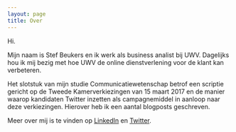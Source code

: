 ```yaml
---
layout: page
title: Over
---
```


Hi.

Mijn naam is Stef Beukers en ik werk als business analist bij UWV. Dagelijks hou ik mij bezig met hoe UWV de online dienstverlening voor de klant kan verbeteren. 

Het slotstuk van mijn studie Communicatiewetenschap betrof een scriptie gericht op de Tweede Kamerverkiezingen van 15 maart 2017 en de manier waarop kandidaten Twitter inzetten als campagnemiddel in aanloop naar deze verkiezingen. Hierover heb ik een aantal blogposts geschreven.

Meer over mij is te vinden op [LinkedIn](https://linkedin.com/in/stefbeukers) en [Twitter](https://twitter.com/stefbeukers). 
